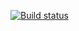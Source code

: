 [![Build status](https://ci.appveyor.com/api/projects/status/dr6lwcl983w2547q?svg=true)](https://ci.appveyor.com/project/lissichka123/homeworkpatters2-itt6a)
